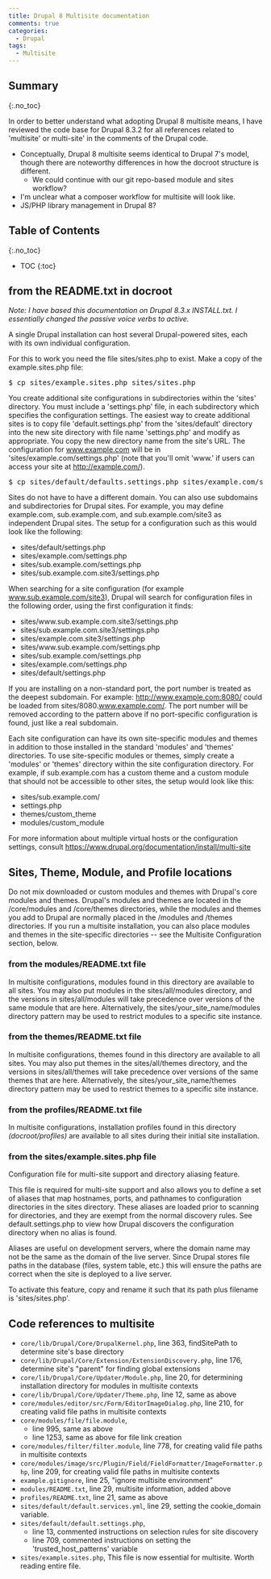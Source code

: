 ```yaml
---
title: Drupal 8 Multisite documentation
comments: true
categories:
  - Drupal
tags:
  - Multisite
---
```



## Summary
{:.no_toc}

In order to better understand what adopting Drupal 8 multisite means, I have reviewed the code base for Drupal 8.3.2 for all references related to 'multisite' or multi-site' in the comments of the Drupal code.

* Conceptually, Drupal 8 multisite seems identical to Drupal 7's model, though there are noteworthy differences in how the docroot structure is different.
  * We could continue with our git repo-based module and sites workflow?
* I'm unclear what a composer workflow for multisite will look like.
* JS/PHP library management in Drupal 8?

## Table of Contents
{:.no_toc}
* TOC
{:toc}

## from the README.txt in docroot 

_Note: I have based this documentation on Drupal 8.3.x INSTALL.txt. I essentially changed the passive voice verbs to active._

A single Drupal installation can host several Drupal-powered sites, each with its own individual configuration.

For this to work you need the file sites/sites.php to exist. Make a copy of the example.sites.php file:

<pre>$ cp sites/example.sites.php sites/sites.php</pre>

You create additional site configurations in subdirectories within the 'sites' directory. You must include a 'settings.php' file, in each subdirectory which specifies the configuration settings. The easiest way to create additional sites is to copy file 'default.settings.php' from the 'sites/default' directory into the new site directory with file name 'settings.php' and modify as appropriate. You copy the new directory name from the site's URL. The configuration for www.example.com will be in 'sites/example.com/settings.php' (note that you'll omit 'www.' if users can access your site at http://example.com/).

<pre>$ cp sites/default/defaults.settings.php sites/example.com/settings.php</pre>

Sites do not have to have a different domain. You can also use subdomains and subdirectories for Drupal sites. For example, you may define example.com, sub.example.com, and sub.example.com/site3 as independent Drupal sites. The setup for a configuration such as this would look like the following:

<ul>
  <li>sites/default/settings.php </li>
  <li>sites/example.com/settings.php </li>
  <li>sites/sub.example.com/settings.php </li>
  <li>sites/sub.example.com.site3/settings.php</li>
</ul>

When searching for a site configuration (for example www.sub.example.com/site3), Drupal will search for configuration files in the following order, using the first configuration it finds:

<ul>
  <li>sites/www.sub.example.com.site3/settings.php </li>
  <li>sites/sub.example.com.site3/settings.php </li>
  <li>sites/example.com.site3/settings.php </li>
  <li>sites/www.sub.example.com/settings.php </li>
  <li>sites/sub.example.com/settings.php </li>
  <li>sites/example.com/settings.php </li>
  <li>sites/default/settings.php</li>
</ul>

If you are installing on a non-standard port, the port number is treated as the deepest subdomain. For example: http://www.example.com:8080/ could be loaded from sites/8080.www.example.com/. The port number will be removed according to the pattern above if no port-specific configuration is found, just like a real subdomain.

Each site configuration can have its own site-specific modules and themes in addition to those installed in the standard 'modules' and 'themes' directories. To use site-specific modules or themes, simply create a 'modules' or 'themes' directory within the site configuration directory. For example, if sub.example.com has a custom theme and a custom module that should not be accessible to other sites, the setup would look like this:

<ul>
  <li>sites/sub.example.com/ </li>
  <li>settings.php </li>
  <li>themes/custom_theme </li>
  <li>modules/custom_module</li>
</ul>

For more information about multiple virtual hosts or the configuration settings, consult https://www.drupal.org/documentation/install/multi-site

## Sites, Theme, Module, and Profile locations

Do not mix downloaded or custom modules and themes with Drupal's core modules and themes. Drupal's modules and themes are located in the /core/modules and /core/themes directories, while the modules and themes you add to Drupal are normally placed in the /modules and /themes directories. If you run a multisite installation, you can also place modules and themes in the site-specific directories -- see the Multisite Configuration section, below.

### from the modules/README.txt file

In multisite configurations, modules found in this directory are available to all sites. You may also put modules in the sites/all/modules directory, and the versions in sites/all/modules will take precedence over versions of the same module that are here. Alternatively, the sites/your_site_name/modules directory pattern may be used to restrict modules to a specific site instance.

### from the themes/README.txt file

In multisite configurations, themes found in this directory are available to all sites. You may also put themes in the sites/all/themes directory, and the versions in sites/all/themes will take precedence over versions of the same themes that are here. Alternatively, the sites/your_site_name/themes directory pattern may be used to restrict themes to a specific site instance.

### from the profiles/README.txt file

In multisite configurations, installation profiles found in this directory _(docroot/profiles)_ are available to all sites during their initial site installation.

### from the sites/example.sites.php file

Configuration file for multi-site support and directory aliasing feature.

This file is required for multi-site support and also allows you to define a set of aliases that map hostnames, ports, and pathnames to configuration directories in the sites directory. These aliases are loaded prior to scanning for directories, and they are exempt from the normal discovery rules. See default.settings.php to view how Drupal discovers the configuration directory when no alias is found.

Aliases are useful on development servers, where the domain name may not be the same as the domain of the live server. Since Drupal stores file paths in the database (files, system table, etc.) this will ensure the paths are correct when the site is deployed to a live server.

To activate this feature, copy and rename it such that its path plus filename is 'sites/sites.php'.


## Code references to multisite

* `core/lib/Drupal/Core/DrupalKernel.php`, line 363, findSitePath to determine site's base directory
* `core/lib/Drupal/Core/Extension/ExtensionDiscovery.php`, line 176, determine site's "parent" for finding global extensions
* `core/lib/Drupal/Core/Updater/Module.php`, line 20, for determining installation directory for modules in multisite contexts
* `core/lib/Drupal/Core/Updater/Theme.php`, line 12, same as above
* `core/modules/editor/src/Form/EditorImageDialog.php`, line 210, for creating valid file paths in multisite contexts
* `core/modules/file/file.module`, 
  * line 995, same as above
  * line 1253, same as above for file link creation
* `core/modules/filter/filter.module`, line 778, for creating valid file paths in multisite contexts
* `core/modules/image/src/Plugin/Field/FieldFormatter/ImageFormatter.php`, line 209, for creating valid file paths in multisite contexts
* `example.gitignore`, line 25, "ignore multisite environment"
* `modules/README.txt`, line 29, multisite information, added above
* `profiles/README.txt`, line 21, same as above
* `sites/default/default.services.yml`, line 29, setting the cookie_domain variable.
* `sites/default/default.settings.php`, 
  * line 13, commented instructions on selection rules for site discovery
  * line 709, commented instructions on setting the 'trusted_host_patterns' variable
* `sites/example.sites.php`, This file is now essential for multisite. Worth reading entire file.

